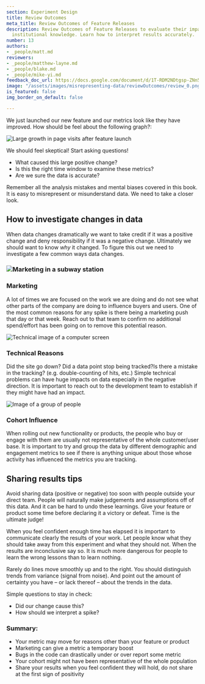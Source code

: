 ```yaml
---
section: Experiment Design
title: Review Outcomes
meta_title: Review Outcomes of Feature Releases
description: Review Outcomes of Feature Releases to evaluate their impact and to create
  institutional knowledge. Learn how to interpret results accurately.
number: 13
authors:
- _people/matt.md
reviewers:
- _people/matthew-layne.md
- _people/blake.md
- _people/mike-yi.md
feedback_doc_url: https://docs.google.com/document/d/1T-RDM2NDtgsp-ZNn5F_Ls9PGyJdvzLe6_5iTIjRHnqE/edit?usp=sharing
image: "/assets/images/misrepresenting-data/reviewOutcomes/review_0.png"
is_featured: false
img_border_on_default: false

---
```

We just launched our new feature and our metrics look like they have improved. How should be feel about the following graph?:

![Large growth in page visits after feature launch](/assets/images/misrepresenting-data/reviewOutcomes/review_0.png)

We should feel skeptical! Start asking questions!

* What caused this large positive change?
* Is this the right time window to examine these metrics?
* Are we sure the data is accurate?

Remember all the analysis mistakes and mental biases covered in this book. It is easy to misrepresent or misunderstand data. We need to take a closer look.

## How to investigate changes in data

When data changes dramatically we want to take credit if it was a positive change and deny responsibility if it was a negative change. Ultimately we should want to know _why_ it changed. To figure this out we need to investigate a few common ways data changes.

### ![Marketing in a subway station](/assets/images/misrepresenting-data/reviewOutcomes/review_1.jpg)

### Marketing

A lot of times we are focused on the work we are doing and do not see what other parts of the company are doing to influence buyers and users. One of the most common reasons for any spike is there being a marketing push that day or that week. Reach out to that team to confirm no additional spend/effort has been going on to remove this potential reason.

![Technical image of a computer screen](/assets/images/misrepresenting-data/reviewOutcomes/review_2.jpg)

### Technical Reasons

Did the site go down? Did a data point stop being tracked?Is there a mistake in the tracking? (e.g. double-counting of hits, etc.) Simple technical problems can have huge impacts on data especially in the negative direction. It is important to reach out to the development team to establish if they might have had an impact.

![Image of a group of people](/assets/images/misrepresenting-data/reviewOutcomes/review_3.jpg)

### Cohort Influence

When rolling out new functionality or products, the people who buy or engage with them are usually not representative of the whole customer/user base. It is important to try and group the data by different demographic and engagement metrics to see if there is anything unique about those whose activity has influenced the metrics you are tracking.

## Sharing results tips

Avoid sharing data (positive or negative) too soon with people outside your direct team. People will naturally make judgements and assumptions off of this data. And it can be hard to undo these learnings. Give your feature or product some time before declaring it a victory or defeat. Time is the ultimate judge!

When you feel confident enough time has elapsed it is important to communicate clearly the results of your work. Let people know what they should take away from this experiment and what they should not. When the results are inconclusive say so. It is much more dangerous for people to learn the wrong lessons than to learn nothing.

Rarely do lines move smoothly up and to the right. You should distinguish trends from variance (signal from noise). And point out the amount of certainty you have – or lack thereof – about the trends in the data.

Simple questions to stay in check:

* Did our change cause this?
* How should we interpret a spike?

### Summary:

* Your metric may move for reasons other than your feature or product
* Marketing can give a metric a temporary boost
* Bugs in the code can drastically under or over report some metric
* Your cohort might not have been representative of the whole population
* Share your results when you feel confident they will hold, do not share at the first sign of positivity